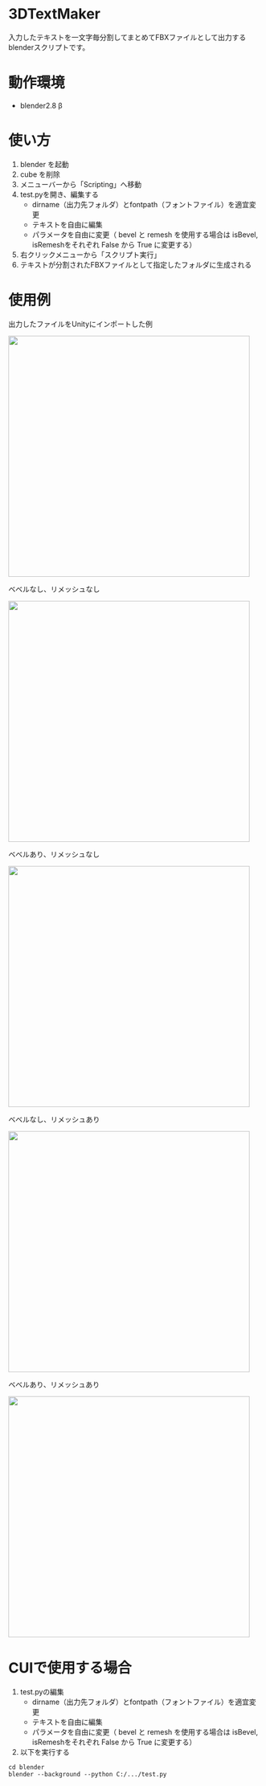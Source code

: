 # 3DTextMaker

入力したテキストを一文字毎分割してまとめてFBXファイルとして出力するblenderスクリプトです。

# 動作環境

 - blender2.8 β

# 使い方

1. blender を起動
1. cube を削除
1. メニューバーから「Scripting」へ移動
1. test.pyを開き、編集する
    - dirname（出力先フォルダ）とfontpath（フォントファイル）を適宜変更
    - テキストを自由に編集
    - パラメータを自由に変更（ bevel と remesh を使用する場合は isBevel, isRemeshをそれぞれ False から True に変更する）
1. 右クリックメニューから「スクリプト実行」
1. テキストが分割されたFBXファイルとして指定したフォルダに生成される

# 使用例

出力したファイルをUnityにインポートした例

<img src="https://pbs.twimg.com/media/EDswQDxVAAAqY9G?format=jpg&name=large" width="480">

ベベルなし、リメッシュなし

<img src="https://pbs.twimg.com/media/EDtQu6rU8AA1qsM?format=png&name=900x900" width="480">

ベベルあり、リメッシュなし

<img src="https://pbs.twimg.com/media/EDtQu6rU0AE-BiL?format=png&name=900x900" width="480">

ベベルなし、リメッシュあり

<img src="https://pbs.twimg.com/media/EDtQu6yUYAQm9HS?format=png&name=900x900" width="480">

ベベルあり、リメッシュあり


<img src="https://pbs.twimg.com/media/EDtQu6xUEAAmPa3?format=png&name=900x900" width="480">

# CUIで使用する場合

1. test.pyの編集
    - dirname（出力先フォルダ）とfontpath（フォントファイル）を適宜変更
    - テキストを自由に編集
    - パラメータを自由に変更（ bevel と remesh を使用する場合は isBevel, isRemeshをそれぞれ False から True に変更する）
1. 以下を実行する

```
cd blender
blender --background --python C:/.../test.py
```